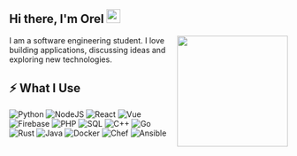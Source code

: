 ## Hi there, I'm Orel <img src="etc/wave.gif" height="25px">

<img src="etc/snake.png" align="right" height="200px">

I am a software engineering student. I love building applications, discussing ideas and exploring new technologies.

## ⚡ What I Use
![Python](https://img.shields.io/badge/-Python-FFD753?style=for-the-badge&logo=Python)
![NodeJS](https://img.shields.io/badge/-NodeJS-305C2B?style=for-the-badge&logo=Node.js)
![React](https://img.shields.io/badge/-React-1c406e?style=for-the-badge&logo=React)
![Vue](https://img.shields.io/badge/-Vue-339229?style=for-the-badge&logo=Vue.js)
![Firebase](https://img.shields.io/badge/-Firebase-C58E28?style=for-the-badge&logo=Firebase)
![PHP](https://img.shields.io/badge/-PHP-4F5B93?style=for-the-badge&logo=php)
![SQL](https://img.shields.io/badge/-SQL-bfe3ff?style=for-the-badge&logo=postgresql)
![C++](https://img.shields.io/badge/-C%20&%20C++-black?style=for-the-badge&logo=C)
![Go](https://img.shields.io/badge/-Go-c6f0f7?style=for-the-badge&logo=Go)
![Rust](https://img.shields.io/badge/-Rust-grey?style=for-the-badge&logo=Rust)
![Java](https://img.shields.io/badge/-java-E34A86?style=for-the-badge&logo=java)
![Docker](https://img.shields.io/badge/-Docker-0b679e?style=for-the-badge&logo=Docker)
![Chef](https://img.shields.io/badge/-Chef-faddad?style=for-the-badge&logo=Chef)
![Ansible](https://img.shields.io/badge/-Ansible-black?style=for-the-badge&logo=Ansible)
